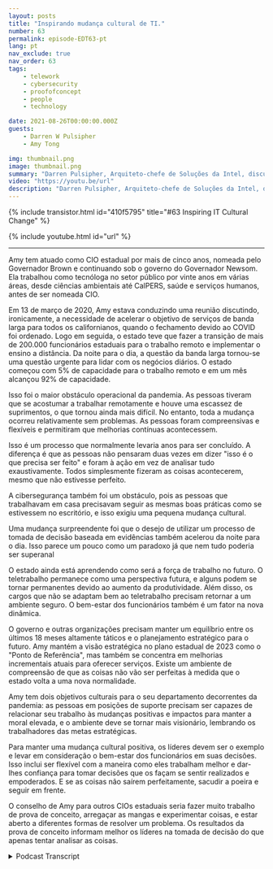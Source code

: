 ```yaml
---
layout: posts
title: "Inspirando mudança cultural de TI."
number: 63
permalink: episode-EDT63-pt
lang: pt
nav_exclude: true
nav_order: 63
tags:
    - telework
    - cybersecurity
    - proofofconcept
    - people
    - technology

date: 2021-08-26T00:00:00.000Z
guests:
    - Darren W Pulsipher
    - Amy Tong

img: thumbnail.png
image: thumbnail.png
summary: "Darren Pulsipher, Arquiteto-chefe de Soluções da Intel, discute a inspiração da mudança cultural com Amy Tong, CIO do estado da Califórnia, após a pandemia de COVID."
video: "https://youtu.be/url"
description: "Darren Pulsipher, Arquiteto-chefe de Soluções da Intel, discute a inspiração da mudança cultural com Amy Tong, CIO do estado da Califórnia, após a pandemia de COVID."
---
```


<div>
{% include transistor.html id="410f5795" title="#63 Inspiring IT Cultural Change" %}

{% include youtube.html id="url" %}
</div>

---

Amy tem atuado como CIO estadual por mais de cinco anos, nomeada pelo Governador Brown e continuando sob o governo do Governador Newsom. Ela trabalhou como tecnóloga no setor público por vinte anos em várias áreas, desde ciências ambientais até CalPERS, saúde e serviços humanos, antes de ser nomeada CIO.

Em 13 de março de 2020, Amy estava conduzindo uma reunião discutindo, ironicamente, a necessidade de acelerar o objetivo de serviços de banda larga para todos os californianos, quando o fechamento devido ao COVID foi ordenado. Logo em seguida, o estado teve que fazer a transição de mais de 200.000 funcionários estaduais para o trabalho remoto e implementar o ensino a distância. Da noite para o dia, a questão da banda larga tornou-se uma questão urgente para lidar com os negócios diários. O estado começou com 5% de capacidade para o trabalho remoto e em um mês alcançou 92% de capacidade.

Isso foi o maior obstáculo operacional da pandemia. As pessoas tiveram que se acostumar a trabalhar remotamente e houve uma escassez de suprimentos, o que tornou ainda mais difícil. No entanto, toda a mudança ocorreu relativamente sem problemas. As pessoas foram compreensivas e flexíveis e permitiram que melhorias contínuas acontecessem.

Isso é um processo que normalmente levaria anos para ser concluído. A diferença é que as pessoas não pensaram duas vezes em dizer "isso é o que precisa ser feito" e foram à ação em vez de analisar tudo exaustivamente. Todos simplesmente fizeram as coisas acontecerem, mesmo que não estivesse perfeito.

A cibersegurança também foi um obstáculo, pois as pessoas que trabalhavam em casa precisavam seguir as mesmas boas práticas como se estivessem no escritório, e isso exigiu uma pequena mudança cultural.

Uma mudança surpreendente foi que o desejo de utilizar um processo de tomada de decisão baseada em evidências também acelerou da noite para o dia. Isso parece um pouco como um paradoxo já que nem tudo poderia ser superanal

O estado ainda está aprendendo como será a força de trabalho no futuro. O teletrabalho permanece como uma perspectiva futura, e alguns podem se tornar permanentes devido ao aumento da produtividade. Além disso, os cargos que não se adaptam bem ao teletrabalho precisam retornar a um ambiente seguro. O bem-estar dos funcionários também é um fator na nova dinâmica.

O governo e outras organizações precisam manter um equilíbrio entre os últimos 18 meses altamente táticos e o planejamento estratégico para o futuro. Amy mantém a visão estratégica no plano estadual de 2023 como o "Ponto de Referência", mas também se concentra em melhorias incrementais atuais para oferecer serviços. Existe um ambiente de compreensão de que as coisas não vão ser perfeitas à medida que o estado volta a uma nova normalidade.

Amy tem dois objetivos culturais para o seu departamento decorrentes da pandemia: as pessoas em posições de suporte precisam ser capazes de relacionar seu trabalho às mudanças positivas e impactos para manter a moral elevada, e o ambiente deve se tornar mais visionário, lembrando os trabalhadores das metas estratégicas.

Para manter uma mudança cultural positiva, os líderes devem ser o exemplo e levar em consideração o bem-estar dos funcionários em suas decisões. Isso inclui ser flexível com a maneira como eles trabalham melhor e dar-lhes confiança para tomar decisões que os façam se sentir realizados e empoderados. E se as coisas não saírem perfeitamente, sacudir a poeira e seguir em frente.

O conselho de Amy para outros CIOs estaduais seria fazer muito trabalho de prova de conceito, arregaçar as mangas e experimentar coisas, e estar aberto a diferentes formas de resolver um problema. Os resultados da prova de conceito informam melhor os líderes na tomada de decisão do que apenas tentar analisar as coisas.



<details>
<summary> Podcast Transcript </summary>

<p></p>

</details>

